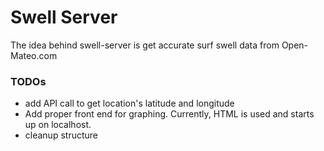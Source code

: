 # Swell Server
The idea behind swell-server is get accurate surf swell data from Open-Mateo.com

### TODOs
- add API call to get location's latitude and longitude
- Add proper front end for graphing. Currently, HTML is used and starts up on localhost.
- cleanup structure